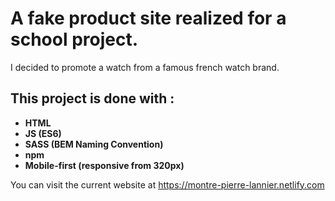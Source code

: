 # A fake product site realized for a school project.
I decided to promote a watch from a famous french watch brand.
## This project is done with :
  - **HTML**
  - **JS (ES6)**
  - **SASS (BEM Naming Convention)**
  - **npm**
  - **Mobile-first (responsive from 320px)**

You can visit the current website at https://montre-pierre-lannier.netlify.com
